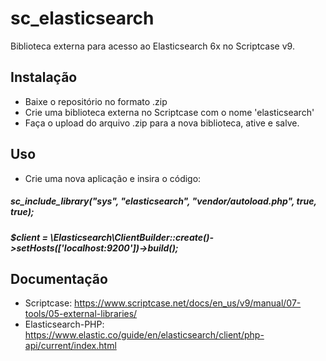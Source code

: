 # sc_elasticsearch
Biblioteca externa para acesso ao Elasticsearch 6x no Scriptcase v9.

 ## Instalação
 * Baixe o repositório no formato .zip
 * Crie uma biblioteca externa no Scriptcase com o nome 'elasticsearch' 
 * Faça o upload do arquivo .zip para a nova biblioteca, ative e salve.
  
 ## Uso
 
 * Crie uma nova aplicação e insira o código:
 ##### sc_include_library("sys", "elasticsearch", "vendor/autoload.php", true, true);
 ##### $client = \Elasticsearch\ClientBuilder::create()->setHosts(['localhost:9200'])->build();

## Documentação

 * Scriptcase: https://www.scriptcase.net/docs/en_us/v9/manual/07-tools/05-external-libraries/
 * Elasticsearch-PHP: https://www.elastic.co/guide/en/elasticsearch/client/php-api/current/index.html
